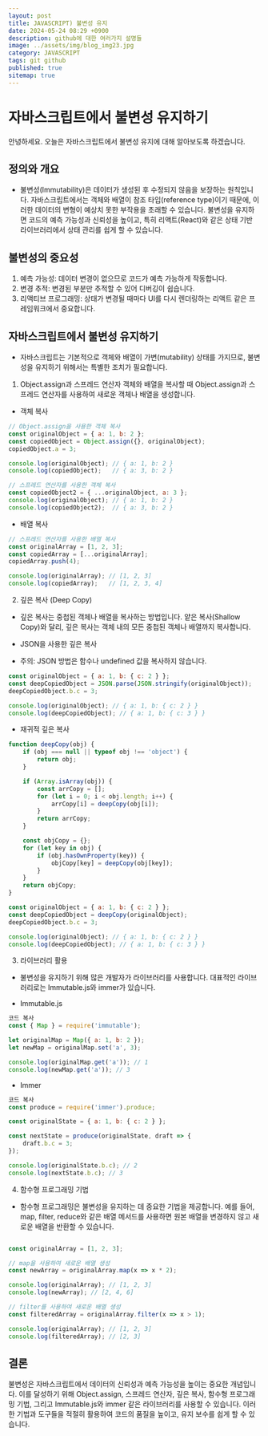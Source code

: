 ```yaml
---
layout: post
title: JAVASCRIPT) 불변성 유지
date: 2024-05-24 08:29 +0900
description: github에 대한 여러가지 설명들
image: ../assets/img/blog_img23.jpg
category: JAVASCRIPT
tags: git github
published: true
sitemap: true
---
```


# 자바스크립트에서 불변성 유지하기

안녕하세요. 오늘은 자바스크립트에서 불변성 유지에 대해 알아보도록 하겠습니다.

## 정의와 개요
- 불변성(Immutability)은 데이터가 생성된 후 수정되지 않음을 보장하는 원칙입니다. 자바스크립트에서는 객체와 배열이 참조 타입(reference type)이기 때문에, 이러한 데이터의 변형이 예상치 못한 부작용을 초래할 수 있습니다. 불변성을 유지하면 코드의 예측 가능성과 신뢰성을 높이고, 특히 리액트(React)와 같은 상태 기반 라이브러리에서 상태 관리를 쉽게 할 수 있습니다.

## 불변성의 중요성

1. 예측 가능성: 데이터 변경이 없으므로 코드가 예측 가능하게 작동합니다.
2. 변경 추적: 변경된 부분만 추적할 수 있어 디버깅이 쉽습니다.
3. 리액티브 프로그래밍: 상태가 변경될 때마다 UI를 다시 렌더링하는 리액트 같은 프레임워크에서 중요합니다.

## 자바스크립트에서 불변성 유지하기
- 자바스크립트는 기본적으로 객체와 배열이 가변(mutability) 상태를 가지므로, 불변성을 유지하기 위해서는 특별한 조치가 필요합니다.

1. Object.assign과 스프레드 연산자
객체와 배열을 복사할 때 Object.assign과 스프레드 연산자를 사용하여 새로운 객체나 배열을 생성합니다.

- 객체 복사

````javascript
// Object.assign을 사용한 객체 복사
const originalObject = { a: 1, b: 2 };
const copiedObject = Object.assign({}, originalObject);
copiedObject.a = 3;

console.log(originalObject); // { a: 1, b: 2 }
console.log(copiedObject);   // { a: 3, b: 2 }

// 스프레드 연산자를 사용한 객체 복사
const copiedObject2 = { ...originalObject, a: 3 };
console.log(originalObject); // { a: 1, b: 2 }
console.log(copiedObject2);  // { a: 3, b: 2 }
````

- 배열 복사
````javascript
// 스프레드 연산자를 사용한 배열 복사
const originalArray = [1, 2, 3];
const copiedArray = [...originalArray];
copiedArray.push(4);

console.log(originalArray); // [1, 2, 3]
console.log(copiedArray);   // [1, 2, 3, 4]
````

2. 깊은 복사 (Deep Copy)
- 깊은 복사는 중첩된 객체나 배열을 복사하는 방법입니다. 얕은 복사(Shallow Copy)와 달리, 깊은 복사는 객체 내의 모든 중첩된 객체나 배열까지 복사합니다.

- JSON을 사용한 깊은 복사
- 주의: JSON 방법은 함수나 undefined 값을 복사하지 않습니다.

````javascript
const originalObject = { a: 1, b: { c: 2 } };
const deepCopiedObject = JSON.parse(JSON.stringify(originalObject));
deepCopiedObject.b.c = 3;

console.log(originalObject); // { a: 1, b: { c: 2 } }
console.log(deepCopiedObject); // { a: 1, b: { c: 3 } }
````


- 재귀적 깊은 복사

````javascript
function deepCopy(obj) {
    if (obj === null || typeof obj !== 'object') {
        return obj;
    }

    if (Array.isArray(obj)) {
        const arrCopy = [];
        for (let i = 0; i < obj.length; i++) {
            arrCopy[i] = deepCopy(obj[i]);
        }
        return arrCopy;
    }

    const objCopy = {};
    for (let key in obj) {
        if (obj.hasOwnProperty(key)) {
            objCopy[key] = deepCopy(obj[key]);
        }
    }
    return objCopy;
}

const originalObject = { a: 1, b: { c: 2 } };
const deepCopiedObject = deepCopy(originalObject);
deepCopiedObject.b.c = 3;

console.log(originalObject); // { a: 1, b: { c: 2 } }
console.log(deepCopiedObject); // { a: 1, b: { c: 3 } }
````

3. 라이브러리 활용
- 불변성을 유지하기 위해 많은 개발자가 라이브러리를 사용합니다. 대표적인 라이브러리로는 Immutable.js와 immer가 있습니다.

- Immutable.js

````javascript
코드 복사
const { Map } = require('immutable');

let originalMap = Map({ a: 1, b: 2 });
let newMap = originalMap.set('a', 3);

console.log(originalMap.get('a')); // 1
console.log(newMap.get('a')); // 3
````

- Immer

````javascript
코드 복사
const produce = require('immer').produce;

const originalState = { a: 1, b: { c: 2 } };

const nextState = produce(originalState, draft => {
    draft.b.c = 3;
});

console.log(originalState.b.c); // 2
console.log(nextState.b.c); // 3
````

4. 함수형 프로그래밍 기법
- 함수형 프로그래밍은 불변성을 유지하는 데 중요한 기법을 제공합니다. 예를 들어, map, filter, reduce와 같은 배열 메서드를 사용하면 원본 배열을 변경하지 않고 새로운 배열을 반환할 수 있습니다.

````javascript

const originalArray = [1, 2, 3];

// map을 사용하여 새로운 배열 생성
const newArray = originalArray.map(x => x * 2);

console.log(originalArray); // [1, 2, 3]
console.log(newArray); // [2, 4, 6]

// filter를 사용하여 새로운 배열 생성
const filteredArray = originalArray.filter(x => x > 1);

console.log(originalArray); // [1, 2, 3]
console.log(filteredArray); // [2, 3]
````

## 결론
불변성은 자바스크립트에서 데이터의 신뢰성과 예측 가능성을 높이는 중요한 개념입니다. 이를 달성하기 위해 Object.assign, 스프레드 연산자, 깊은 복사, 함수형 프로그래밍 기법, 그리고 Immutable.js와 immer 같은 라이브러리를 사용할 수 있습니다. 이러한 기법과 도구들을 적절히 활용하여 코드의 품질을 높이고, 유지 보수를 쉽게 할 수 있습니다.





